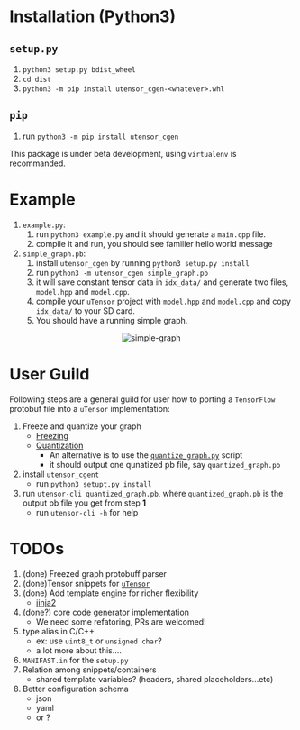 # Installation (Python3)

## `setup.py`

1. `python3 setup.py bdist_wheel`
2. `cd dist`
3. `python3 -m pip install utensor_cgen-<whatever>.whl`

## `pip`

1. run `python3 -m pip install utensor_cgen`

This package is under beta development, using `virtualenv` is recommanded.

# Example
1. `example.py`:
    1. run `python3 example.py` and it should generate a `main.cpp` file.
    2. compile it and run, you should see familier hello world message
2. `simple_graph.pb`:
    1. install `utensor_cgen` by running `python3 setup.py install`
    2. run `python3 -m utensor_cgen simple_graph.pb`
    3. it will save constant tensor data in `idx_data/` and generate two files, `model.hpp` and `model.cpp`.
    4. compile your `uTensor` project with `model.hpp` and `model.cpp` and copy `idx_data/` to your SD card.
    5. You should have a running simple graph.

<center>
<img alt=simple-graph src=images/simple_graph.png />
</center>

# User Guild

Following steps are a general guild for user how to porting a `TensorFlow` protobuf file into a `uTensor` implementation:

1. Freeze and quantize your graph
    - [Freezing](https://www.tensorflow.org/extend/tool_developers/#freezing)
    - [Quantization](https://www.tensorflow.org/performance/quantization)
        - An alternative is to use the [`quantize_graph.py`](https://github.com/tensorflow/tensorflow/blob/master/tensorflow/tools/quantization/quantize_graph.py) script
        - it should output one qunatized pb file, say `quantized_graph.pb`
2. install `utensor_cgent`
    - run `python3 setupt.py install`
3. run `utensor-cli quantized_graph.pb`, where `quantized_graph.pb` is the output pb file you get from step **1**
    - run `utensor-cli -h` for help

# TODOs
1. (done) Freezed graph protobuff parser
2. (done)Tensor snippets for [`uTensor`](https://github.com/neil-tan/uTensor)
3. (done) Add template engine for richer flexibility
    - [jinja2](http://jinja.pocoo.org)
4. (done?) core code generator implementation
    - We need some refatoring, PRs are welcomed!
5. type alias in C/C++
    - ex: use `uint8_t` or `unsigned char`?
    - a lot more about this.... 
6. `MANIFAST.in` for the `setup.py`
7. Relation among snippets/containers
    - shared template variables? (headers, shared placeholders...etc)
8. Better configuration schema
    - json
    - yaml
    - or ?
